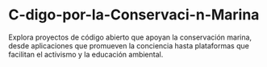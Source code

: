 # C-digo-por-la-Conservaci-n-Marina
Explora proyectos de código abierto que apoyan la conservación marina, desde aplicaciones que promueven la conciencia hasta plataformas que facilitan el activismo y la educación ambiental.
